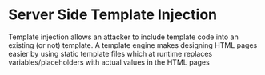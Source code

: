 # Server Side Template Injection

Template injection allows an attacker to include template code into an existing (or not) template. A template engine makes designing HTML pages easier by using static template files which at runtime replaces variables/placeholders with actual values in the HTML pages



